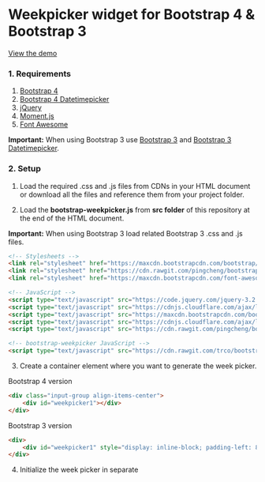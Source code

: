 # Weekpicker widget for Bootstrap 4 & Bootstrap 3

[View the demo](https://jsfiddle.net/aLgdffvs/1/)

### 1. Requirements

1. [Bootstrap 4](https://getbootstrap.com/)
2. [Bootstrap 4 Datetimepicker](https://github.com/pingcheng/bootstrap4-datetimepicker)
3. [jQuery](https://jquery.com/)
4. [Moment.js](https://momentjs.com/)
5. [Font Awesome](https://fontawesome.com/v4.7.0/)

**Important:** When using Bootstrap 3 use [Bootstrap 3](https://getbootstrap.com/docs/3.3/) and [Bootstrap 3 Datetimepicker](https://github.com/Eonasdan/bootstrap-datetimepicker).

### 2. Setup

1. Load the required .css and .js files from CDNs in your HTML document or download all the files and reference them from your project folder.

2. Load the **bootstrap-weekpicker.js** from **src folder** of this repository at the end of the HTML document.

**Important:** When using Bootstrap 3 load related Bootstrap 3 .css and .js files.

```html
<!-- Stylesheets -->
<link rel="stylesheet" href="https://maxcdn.bootstrapcdn.com/bootstrap/4.0.0/css/bootstrap.min.css">
<link rel="stylesheet" href="https://cdn.rawgit.com/pingcheng/bootstrap4-datetimepicker/master/build/css/bootstrap-datetimepicker.min.css">
<link rel="stylesheet" href="https://maxcdn.bootstrapcdn.com/font-awesome/4.7.0/css/font-awesome.min.css">

<!-- JavaScript -->
<script type="text/javascript" src="https://code.jquery.com/jquery-3.2.1.slim.min.js"></script>
<script type="text/javascript" src="https://cdnjs.cloudflare.com/ajax/libs/popper.js/1.12.9/umd/popper.min.js"></script>
<script type="text/javascript" src="https://maxcdn.bootstrapcdn.com/bootstrap/4.0.0/js/bootstrap.min.js"></script>
<script type="text/javascript" src="https://cdnjs.cloudflare.com/ajax/libs/moment.js/2.21.0/moment.min.js"></script>
<script type="text/javascript" src="https://cdn.rawgit.com/pingcheng/bootstrap4-datetimepicker/master/build/js/bootstrap-datetimepicker.min.js"></script>

<!-- bootstrap-weekpicker JavaScript -->
<script type="text/javascript" src="https://cdn.rawgit.com/trco/bootstrap-weekpicker/master/src/bootstrap-weekpicker.min.js"></script>
```

3. Create a container element where you want to generate the week picker.

Bootstrap 4 version
```html
<div class="input-group align-items-center">
    <div id="weekpicker1"></div>
</div>
```

Bootstrap 3 version
```html
<div>
    <div id="weekpicker1" style="display: inline-block; padding-left: 8px; padding-right: 8px;"></div>
</div>
```

4. Initialize the week picker in separate <script> tag after other .js files.

```html
<script type="text/javascript">
$(function() {
    var weekpicker = $("#weekpicker1").weekpicker();
});
</script>
```

### 3. Functions

#### getWeek()
Returns the selected week.
Function should be called on **weekpicker instance**. Example bellow also shows how **getWeek()** can be tied to change event fired when week is selected.

#### getYear()
Returns the selected year.
Function should be called on **weekpicker instance**. Example bellow also shows how **getYear()** can be tied to change event fired when week is selected.

```html
<script type="text/javascript">
$(function() {
    var weekpicker = $("#weekpicker1").weekpicker();

    console.log(weekpicker.getWeek());
    console.log(weekpicker.getYear());

    var inputField = weekpicker.find("input");
    inputField.datetimepicker().on("dp.change", function() {
        console.log(weekpicker.getWeek());
        console.log(weekpicker.getYear());
    })
});
</script>
```
